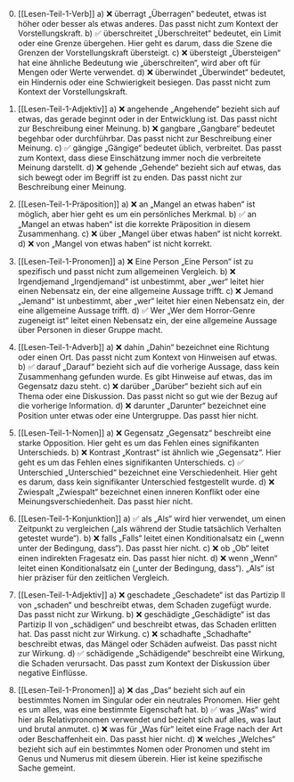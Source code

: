 
0) [[Lesen-Teil-1-Verb]]
    a) ❌ überragt
        „Überragen“ bedeutet, etwas ist höher oder besser als etwas anderes. Das passt nicht zum Kontext der Vorstellungskraft.
    b) ✅ überschreitet
        „Überschreitet“ bedeutet, ein Limit oder eine Grenze übergehen. Hier geht es darum, dass die Szene die Grenzen der Vorstellungskraft übersteigt.
    c) ❌ übersteigt
        „Übersteigen“ hat eine ähnliche Bedeutung wie „überschreiten“, wird aber oft für Mengen oder Werte verwendet.
    d) ❌ überwindet
        „Überwindet“ bedeutet, ein Hindernis oder eine Schwierigkeit besiegen. Das passt nicht zum Kontext der Vorstellungskraft.

1) [[Lesen-Teil-1-Adjektiv]]
    a) ❌ angehende
        „Angehende“ bezieht sich auf etwas, das gerade beginnt oder in der Entwicklung ist. Das passt nicht zur Beschreibung einer Meinung.
    b) ❌ gangbare
        „Gangbare“ bedeutet begehbar oder durchführbar. Das passt nicht zur Beschreibung einer Meinung.
    c) ✅ gängige
        „Gängige“ bedeutet üblich, verbreitet. Das passt zum Kontext, dass diese Einschätzung immer noch die verbreitete Meinung darstellt.
    d) ❌ gehende
        „Gehende“ bezieht sich auf etwas, das sich bewegt oder im Begriff ist zu enden. Das passt nicht zur Beschreibung einer Meinung.

2) [[Lesen-Teil-1-Präposition]]
    a) ❌ an
        „Mangel an etwas haben“ ist möglich, aber hier geht es um ein persönliches Merkmal.
    b) ✅ an
        „Mangel an etwas haben“ ist die korrekte Präposition in diesem Zusammenhang.
    c) ❌ über
        „Mangel über etwas haben“ ist nicht korrekt.
    d) ❌ von
        „Mangel von etwas haben“ ist nicht korrekt.

3) [[Lesen-Teil-1-Pronomen]]
    a) ❌ Eine Person
        „Eine Person“ ist zu spezifisch und passt nicht zum allgemeinen Vergleich.
    b) ❌ Irgendjemand
        „Irgendjemand“ ist unbestimmt, aber „wer“ leitet hier einen Nebensatz ein, der eine allgemeine Aussage trifft.
    c) ❌ Jemand
        „Jemand“ ist unbestimmt, aber „wer“ leitet hier einen Nebensatz ein, der eine allgemeine Aussage trifft.
    d) ✅ Wer
        „Wer dem Horror-Genre zugeneigt ist“ leitet einen Nebensatz ein, der eine allgemeine Aussage über Personen in dieser Gruppe macht.

4) [[Lesen-Teil-1-Adverb]]
    a) ❌ dahin
        „Dahin“ bezeichnet eine Richtung oder einen Ort. Das passt nicht zum Kontext von Hinweisen auf etwas.
    b) ✅ darauf
        „Darauf“ bezieht sich auf die vorherige Aussage, dass kein Zusammenhang gefunden wurde. Es gibt Hinweise auf etwas, das im Gegensatz dazu steht.
    c) ❌ darüber
        „Darüber“ bezieht sich auf ein Thema oder eine Diskussion. Das passt nicht so gut wie der Bezug auf die vorherige Information.
    d) ❌ darunter
        „Darunter“ bezeichnet eine Position unter etwas oder eine Untergruppe. Das passt hier nicht.

5) [[Lesen-Teil-1-Nomen]]
    a) ❌ Gegensatz
        „Gegensatz“ beschreibt eine starke Opposition. Hier geht es um das Fehlen eines signifikanten Unterschieds.
    b) ❌ Kontrast
        „Kontrast“ ist ähnlich wie „Gegensatz“. Hier geht es um das Fehlen eines signifikanten Unterschieds.
    c) ✅ Unterschied
        „Unterschied“ bezeichnet eine Verschiedenheit. Hier geht es darum, dass kein signifikanter Unterschied festgestellt wurde.
    d) ❌ Zwiespalt
        „Zwiespalt“ bezeichnet einen inneren Konflikt oder eine Meinungsverschiedenheit. Das passt hier nicht.

6) [[Lesen-Teil-1-Konjunktion]]
    a) ✅ als
        „Als“ wird hier verwendet, um einen Zeitpunkt zu vergleichen („als während der Studie tatsächlich Verhalten getestet wurde“).
    b) ❌ falls
        „Falls“ leitet einen Konditionalsatz ein („wenn unter der Bedingung, dass“). Das passt hier nicht.
    c) ❌ ob
        „Ob“ leitet einen indirekten Fragesatz ein. Das passt hier nicht.
    d) ❌ wenn
        „Wenn“ leitet einen Konditionalsatz ein („unter der Bedingung, dass“). „Als“ ist hier präziser für den zeitlichen Vergleich.

7) [[Lesen-Teil-1-Adjektiv]]
    a) ❌ geschadete
        „Geschadete“ ist das Partizip II von „schaden“ und beschreibt etwas, dem Schaden zugefügt wurde. Das passt nicht zur Wirkung.
    b) ❌ geschädigte
        „Geschädigte“ ist das Partizip II von „schädigen“ und beschreibt etwas, das Schaden erlitten hat. Das passt nicht zur Wirkung.
    c) ❌ schadhafte
        „Schadhafte“ beschreibt etwas, das Mängel oder Schäden aufweist. Das passt nicht zur Wirkung.
    d) ✅ schädigende
        „Schädigende“ beschreibt eine Wirkung, die Schaden verursacht. Das passt zum Kontext der Diskussion über negative Einflüsse.

8) [[Lesen-Teil-1-Pronomen]]
    a) ❌ das
        „Das“ bezieht sich auf ein bestimmtes Nomen im Singular oder ein neutrales Pronomen. Hier geht es um alles, was eine bestimmte Eigenschaft hat.
    b) ✅ was
        „Was“ wird hier als Relativpronomen verwendet und bezieht sich auf alles, was laut und brutal anmutet.
    c) ❌ was für
        „Was für“ leitet eine Frage nach der Art oder Beschaffenheit ein. Das passt hier nicht.
    d) ❌ welches
        „Welches“ bezieht sich auf ein bestimmtes Nomen oder Pronomen und steht im Genus und Numerus mit diesem überein. Hier ist keine spezifische Sache gemeint.

